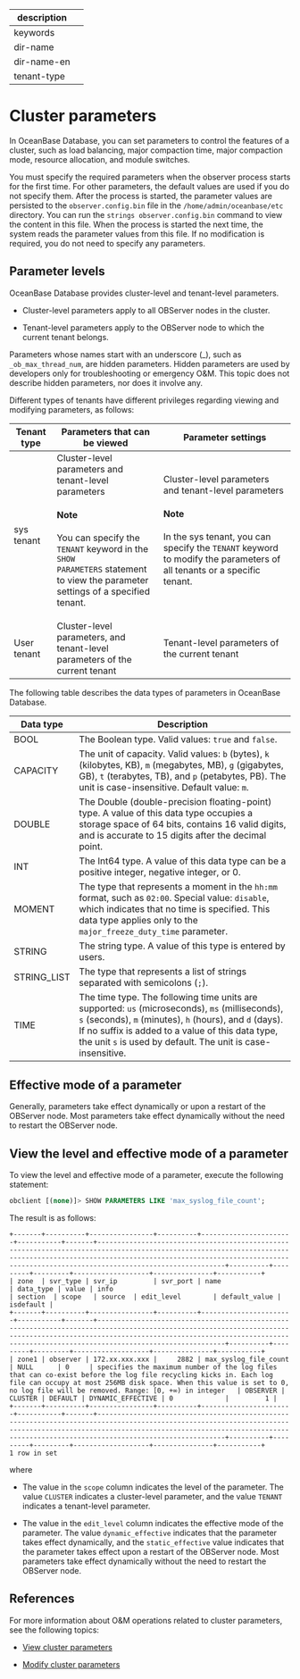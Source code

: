 |description||
|---|---|
|keywords||
|dir-name||
|dir-name-en||
|tenant-type||

# Cluster parameters

In OceanBase Database, you can set parameters to control the features of a cluster, such as load balancing, major compaction time, major compaction mode, resource allocation, and module switches.

You must specify the required parameters when the observer process starts for the first time. For other parameters, the default values are used if you do not specify them. After the process is started, the parameter values are persisted to the `observer.config.bin` file in the `/home/admin/oceanbase/etc` directory. You can run the `strings observer.config.bin` command to view the content in this file. When the process is started the next time, the system reads the parameter values from this file. If no modification is required, you do not need to specify any parameters.

## Parameter levels

OceanBase Database provides cluster-level and tenant-level parameters.

* Cluster-level parameters apply to all OBServer nodes in the cluster.

* Tenant-level parameters apply to the OBServer node to which the current tenant belongs.

Parameters whose names start with an underscore (_), such as `_ob_max_thread_num`, are hidden parameters. Hidden parameters are used by developers only for troubleshooting or emergency O&M. This topic does not describe hidden parameters, nor does it involve any.

Different types of tenants have different privileges regarding viewing and modifying parameters, as follows:

| Tenant type | Parameters that can be viewed | Parameter settings |
|------|----------------------|---------------|
| sys tenant | Cluster-level parameters and tenant-level parameters<main id="notice" type='explain'><h4>Note</h4><p>You can specify the <code>TENANT</code> keyword in the <code>SHOW PARAMETERS</code> statement to view the parameter settings of a specified tenant.  </p></main> | Cluster-level parameters and tenant-level parameters<main id="notice" type='explain'><h4>Note</h4><p>In the sys tenant, you can specify the <code>TENANT</code> keyword to modify the parameters of all tenants or a specific tenant.  </p></main> |
| User tenant | Cluster-level parameters, and tenant-level parameters of the current tenant | Tenant-level parameters of the current tenant |

The following table describes the data types of parameters in OceanBase Database.

| Data type | Description |
|-------------|---------|
| BOOL | The Boolean type. Valid values: `true` and `false`.  |
| CAPACITY | The unit of capacity. Valid values: `b` (bytes), `k` (kilobytes, KB), `m` (megabytes, MB), `g` (gigabytes, GB), `t` (terabytes, TB), and `p` (petabytes, PB). The unit is case-insensitive. Default value: `m`.  |
| DOUBLE | The Double (double-precision floating-point) type. A value of this data type occupies a storage space of 64 bits, contains 16 valid digits, and is accurate to 15 digits after the decimal point.  |
| INT | The Int64 type. A value of this data type can be a positive integer, negative integer, or 0.  |
| MOMENT | The type that represents a moment in the `hh:mm` format, such as `02:00`. Special value: `disable`, which indicates that no time is specified. This data type applies only to the `major_freeze_duty_time` parameter.  |
| STRING | The string type. A value of this type is entered by users.  |
| STRING_LIST | The type that represents a list of strings separated with semicolons (`;`).  |
| TIME | The time type. The following time units are supported: `us` (microseconds), `ms` (milliseconds), `s` (seconds), `m` (minutes), `h` (hours), and `d` (days). If no suffix is added to a value of this data type, the unit `s` is used by default. The unit is case-insensitive.  |

## Effective mode of a parameter

Generally, parameters take effect dynamically or upon a restart of the OBServer node. Most parameters take effect dynamically without the need to restart the OBServer node.

## View the level and effective mode of a parameter

To view the level and effective mode of a parameter, execute the following statement:

```sql
obclient [(none)]> SHOW PARAMETERS LIKE 'max_syslog_file_count';
```

The result is as follows:

```shell
+-------+----------+----------------+----------+-----------------------+-----------+-------+--------------------------------------------------------------------------------------------------------------------------------------------------------------------------------------------------------------------------------------------------+----------+---------+---------+-------------------+---------------+-----------+
| zone  | svr_type | svr_ip         | svr_port | name                  | data_type | value | info                                                                                                                                                                                                                                             | section  | scope   | source  | edit_level        | default_value | isdefault |
+-------+----------+----------------+----------+-----------------------+-----------+-------+--------------------------------------------------------------------------------------------------------------------------------------------------------------------------------------------------------------------------------------------------+----------+---------+---------+-------------------+---------------+-----------+
| zone1 | observer | 172.xx.xxx.xxx |     2882 | max_syslog_file_count | NULL      | 0     | specifies the maximum number of the log files that can co-exist before the log file recycling kicks in. Each log file can occupy at most 256MB disk space. When this value is set to 0, no log file will be removed. Range: [0, +∞) in integer   | OBSERVER | CLUSTER | DEFAULT | DYNAMIC_EFFECTIVE | 0             |         1 |
+-------+----------+----------------+----------+-----------------------+-----------+-------+--------------------------------------------------------------------------------------------------------------------------------------------------------------------------------------------------------------------------------------------------+----------+---------+---------+-------------------+---------------+-----------+
1 row in set
```

where

* The value in the `scope` column indicates the level of the parameter. The value `CLUSTER` indicates a cluster-level parameter, and the value `TENANT` indicates a tenant-level parameter.

* The value in the `edit_level` column indicates the effective mode of the parameter. The value `dynamic_effective` indicates that the parameter takes effect dynamically, and the `static_effective` value indicates that the parameter takes effect upon a restart of the OBServer node. Most parameters take effect dynamically without the need to restart the OBServer node.

## References

For more information about O&M operations related to cluster parameters, see the following topics:

* [View cluster parameters](300.common-cluster-operations/1200.view-cluster-parameters.md)

* [Modify cluster parameters](300.common-cluster-operations/1300.modify-cluster-parameters.md)
